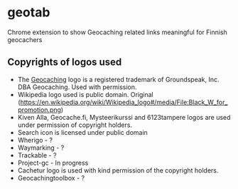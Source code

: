 # geotab
Chrome extension to show Geocaching related links meaningful for Finnish geocachers


## Copyrights of logos used

- The <a href="http://www.geocaching.com">Geocaching</a> logo is a registered trademark of Groundspeak, Inc. DBA Geocaching. Used with permission.
- Wikipedia logo used is public domain. Original (https://en.wikipedia.org/wiki/Wikipedia_logo#/media/File:Black_W_for_promotion.png)
- Kiven Alla, Geocache.fi, Mysteerikurssi and 6123tampere logos are used under permission of copyright holders.
- Search icon is licensed under public domain
- Wherigo - ?
- Waymarking - ?
- Trackable - ?
- Project-gc - In progress
- Cachetur logo is used with kind permission of the copyright holders.
- Geocachingtoolbox - ?
